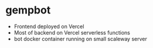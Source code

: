 # gempbot


- Frontend deployed on Vercel
- Most of backend on Vercel serverless functions
- bot docker container running on small scaleway server